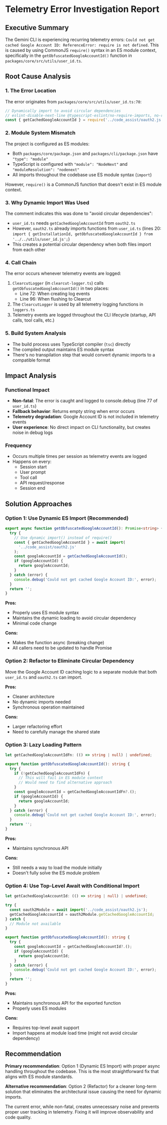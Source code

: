 # Telemetry Error Investigation Report

## Executive Summary

The Gemini CLI is experiencing recurring telemetry errors: `Could not get cached Google Account ID: ReferenceError: require is not defined`. This is caused by using CommonJS `require()` syntax in an ES module context, specifically in the `getObfuscatedGoogleAccountId()` function in `packages/core/src/utils/user_id.ts`.

## Root Cause Analysis

### 1. The Error Location

The error originates from `packages/core/src/utils/user_id.ts:70`:

```typescript
// Dynamically import to avoid circular dependencies
// eslint-disable-next-line @typescript-eslint/no-require-imports, no-restricted-syntax
const { getCachedGoogleAccountId } = require('../code_assist/oauth2.js');
```

### 2. Module System Mismatch

The project is configured as ES modules:

- Both `packages/core/package.json` and `packages/cli/package.json` have `"type": "module"`
- TypeScript is configured with `"module": "NodeNext"` and `"moduleResolution": "nodenext"`
- All imports throughout the codebase use ES module syntax (`import`)

However, `require()` is a CommonJS function that doesn't exist in ES module context.

### 3. Why Dynamic Import Was Used

The comment indicates this was done to "avoid circular dependencies":

- `user_id.ts` needs `getCachedGoogleAccountId` from `oauth2.ts`
- However, `oauth2.ts` already imports functions from `user_id.ts` (lines 20: `import { getInstallationId, getObfuscatedGoogleAccountId } from '../../utils/user_id.js';`)
- This creates a potential circular dependency when both files import from each other

### 4. Call Chain

The error occurs whenever telemetry events are logged:

1. `ClearcutLogger` (in `clearcut-logger.ts`) calls `getObfuscatedGoogleAccountId()` in two places:
   - Line 72: When creating log events
   - Line 96: When flushing to Clearcut
2. The `ClearcutLogger` is used by all telemetry logging functions in `loggers.ts`
3. Telemetry events are logged throughout the CLI lifecycle (startup, API calls, tool calls, etc.)

### 5. Build System Analysis

- The build process uses TypeScript compiler (`tsc`) directly
- The compiled output maintains ES module syntax
- There's no transpilation step that would convert dynamic imports to a compatible format

## Impact Analysis

### Functional Impact

- **Non-fatal**: The error is caught and logged to console.debug (line 77 of `user_id.ts`)
- **Fallback behavior**: Returns empty string when error occurs
- **Telemetry degradation**: Google Account ID is not included in telemetry events
- **User experience**: No direct impact on CLI functionality, but creates noise in debug logs

### Frequency

- Occurs multiple times per session as telemetry events are logged
- Happens on every:
  - Session start
  - User prompt
  - Tool call
  - API request/response
  - Session end

## Solution Approaches

### Option 1: Use Dynamic ES Import (Recommended)

```typescript
export async function getObfuscatedGoogleAccountId(): Promise<string> {
  try {
    // Use dynamic import() instead of require()
    const { getCachedGoogleAccountId } = await import(
      '../code_assist/oauth2.js'
    );
    const googleAccountId = getCachedGoogleAccountId();
    if (googleAccountId) {
      return googleAccountId;
    }
  } catch (error) {
    console.debug('Could not get cached Google Account ID:', error);
  }
  return '';
}
```

**Pros:**

- Properly uses ES module syntax
- Maintains the dynamic loading to avoid circular dependency
- Minimal code change

**Cons:**

- Makes the function async (breaking change)
- All callers need to be updated to handle Promise

### Option 2: Refactor to Eliminate Circular Dependency

Move the Google Account ID caching logic to a separate module that both `user_id.ts` and `oauth2.ts` can import.

**Pros:**

- Cleaner architecture
- No dynamic imports needed
- Synchronous operation maintained

**Cons:**

- Larger refactoring effort
- Need to carefully manage the shared state

### Option 3: Lazy Loading Pattern

```typescript
let getCachedGoogleAccountIdFn: (() => string | null) | undefined;

export function getObfuscatedGoogleAccountId(): string {
  try {
    if (!getCachedGoogleAccountIdFn) {
      // This will fail in ES module context
      // Would need to find alternative approach
    }
    const googleAccountId = getCachedGoogleAccountIdFn?.();
    if (googleAccountId) {
      return googleAccountId;
    }
  } catch (error) {
    console.debug('Could not get cached Google Account ID:', error);
  }
  return '';
}
```

**Pros:**

- Maintains synchronous API

**Cons:**

- Still needs a way to load the module initially
- Doesn't fully solve the ES module problem

### Option 4: Use Top-Level Await with Conditional Import

```typescript
let getCachedGoogleAccountId: (() => string | null) | undefined;

try {
  const oauth2Module = await import('../code_assist/oauth2.js');
  getCachedGoogleAccountId = oauth2Module.getCachedGoogleAccountId;
} catch {
  // Module not available
}

export function getObfuscatedGoogleAccountId(): string {
  try {
    const googleAccountId = getCachedGoogleAccountId?.();
    if (googleAccountId) {
      return googleAccountId;
    }
  } catch (error) {
    console.debug('Could not get cached Google Account ID:', error);
  }
  return '';
}
```

**Pros:**

- Maintains synchronous API for the exported function
- Properly uses ES modules

**Cons:**

- Requires top-level await support
- Import happens at module load time (might not avoid circular dependency)

## Recommendation

**Primary recommendation**: Option 1 (Dynamic ES Import) with proper async handling throughout the codebase. This is the most straightforward fix that aligns with ES module standards.

**Alternative recommendation**: Option 2 (Refactor) for a cleaner long-term solution that eliminates the architectural issue causing the need for dynamic imports.

The current error, while non-fatal, creates unnecessary noise and prevents proper user tracking in telemetry. Fixing it will improve observability and code quality.
